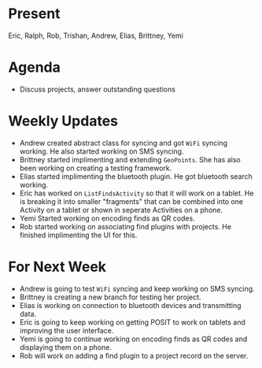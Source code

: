 # Present #

Eric, Ralph, Rob, Trishan, Andrew, Elias, Brittney, Yemi


# Agenda #

  * Discuss projects, answer outstanding questions

# Weekly Updates #

  * Andrew created abstract class for syncing and got `WiFi` syncing working. He also started working on SMS syncing.
  * Brittney started implimenting and extending `GeoPoints`. She has also been working on creating a testing framework.
  * Elias started implimenting the bluetooth plugin. He got bluetooth search working.
  * Eric has worked on `ListFindsActivity` so that it will work on a tablet. He is breaking it into smaller "fragments" that can be combined into one Activity on a tablet or shown in seperate Activities on a phone.
  * Yemi Started working on encoding finds as QR codes.
  * Rob started working on associating find plugins with projects. He finished implimenting the UI for this.

# For Next Week #
  * Andrew is going to test `WiFi` syncing and keep working on SMS syncing.
  * Brittney is creating a new branch for testing her project.
  * Elias is working on connection to bluetooth devices and transmitting data.
  * Eric is going to keep working on getting POSIT to work on tablets and improving the user interface.
  * Yemi is going to continue working on encoding finds as QR codes and displaying them on a phone.
  * Rob will work on adding a find plugin to a project record on the server.
